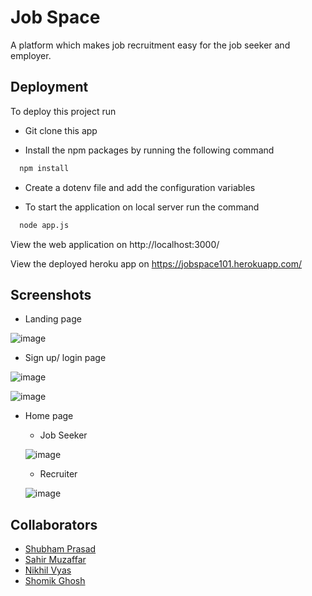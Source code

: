 
# Job Space

A platform which makes job recruitment easy for the job seeker and employer.




## Deployment
To deploy this project run
- Git clone this app

- Install the npm packages by running the following command
```bash
  npm install
```

- Create a dotenv file and add the configuration variables

- To start the application on local server run the command
```bash
  node app.js
```
View the web application on http://localhost:3000/

View the deployed heroku app on https://jobspace101.herokuapp.com/

## Screenshots
- Landing page

![image](https://user-images.githubusercontent.com/67041961/163826621-55f3897f-ce37-4c13-a788-8ec66bab97bd.png)

- Sign up/ login page

![image](https://user-images.githubusercontent.com/67041961/163826931-02035f7b-0375-4b47-9e8c-a5f28422b556.png)

![image](https://user-images.githubusercontent.com/67041961/163828406-c1579bc1-4403-42a7-a084-dab031923a81.png)


- Home page
  - Job Seeker
    
  ![image](https://user-images.githubusercontent.com/67041961/163827342-0b7b66e3-2882-4c37-bdbe-1255afc279b8.png)

  - Recruiter
  
  ![image](https://user-images.githubusercontent.com/67041961/163828324-d97626d0-4ff8-4a61-bb71-185ac802f99e.png)

  

## Collaborators

- [Shubham Prasad](https://github.com/shaz-am123)
- [Sahir Muzaffar](https://github.com/sahir-muzaffar)
- [Nikhil Vyas](https://github.com/nikhil-sjce)
- [Shomik Ghosh](https://github.com/Shomikghosh)


